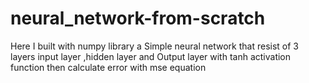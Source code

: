 # neural_network-from-scratch
Here I built with numpy library a Simple neural network that resist of 3 layers input layer ,hidden layer and Output layer with tanh activation function then calculate error with mse equation
